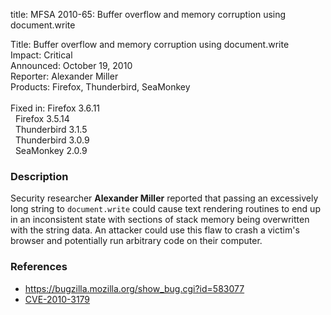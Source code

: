 title: MFSA 2010-65: Buffer overflow and memory corruption using document.write

<p>
<span class="label">Title:</span>      Buffer overflow and memory corruption using document.write<br/>
<span class="label">Impact:</span>     Critical<br/>
<span class="label">Announced:</span>  October 19, 2010<br/>
<span class="label">Reporter:</span>   Alexander Miller<br/>
<span class="label">Products:</span>   Firefox, Thunderbird, SeaMonkey<br/>
<br/>
<span class="label">Fixed in:</span>   Firefox 3.6.11<br/>
<span class="label">&#160;</span>      Firefox 3.5.14<br/>
<span class="label">&#160;</span>      Thunderbird 3.1.5<br/>
<span class="label">&#160;</span>      Thunderbird 3.0.9<br/>
<span class="label">&#160;</span>      SeaMonkey 2.0.9<br/>
</p>


<h3>Description</h3>

<p>Security researcher <strong>Alexander Miller</strong> reported that
passing an excessively long string to <code>document.write</code>
could cause text rendering routines to end up in an inconsistent state
with sections of stack memory being overwritten with the string data.
An attacker could use this flaw to crash a victim's browser and
potentially run arbitrary code on their computer.</p>

<h3>References</h3>

<ul>
  <li><a href="https://bugzilla.mozilla.org/show_bug.cgi?id=583077">https://bugzilla.mozilla.org/show_bug.cgi?id=583077</a></li>
  <li><a class="ex-ref" href="http://cve.mitre.org/cgi-bin/cvename.cgi?name=CVE-2010-3179">CVE-2010-3179</a></li>
</ul>




